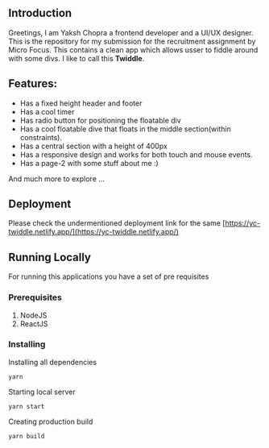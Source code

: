 ## Introduction

Greetings, I am Yaksh Chopra a frontend developer and a UI/UX designer. This is the repository for my submission for the recruitment assignment by Micro Focus. This contains a clean app which allows usser to fiddle around with some divs. I like to call this **Twiddle**.

## Features:

- Has a fixed height header and footer
- Has a cool timer
- Has radio button for positioning the floatable div
- Has a cool floatable dive that floats in the middle section(within constraints).
- Has a central section with a height of 400px
- Has a responsive design and works for both touch and mouse events.
- Has a page-2 with some stuff about me :)

And much more to explore ...

## Deployment

Please check the undermentioned deployment link for the same
[https://yc-twiddle.netlify.app/](https://yc-twiddle.netlify.app/)

## Running Locally

For running this applications you have a set of pre requisites

### Prerequisites

1. NodeJS
2. ReactJS

### Installing

Installing all dependencies

```
yarn
```

Starting local server

```
yarn start
```

Creating production build

```
yarn build
```


